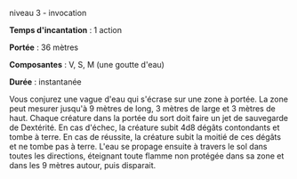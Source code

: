 niveau 3 - invocation

**Temps d'incantation** : 1 action

**Portée** : 36 mètres

**Composantes** : V, S, M (une goutte d'eau)

**Durée** : instantanée

Vous conjurez une vague d'eau qui s'écrase sur une zone à portée. La zone peut mesurer jusqu'à 9 mètres de long, 3 mètres de large et 3 mètres de haut. Chaque créature dans la portée du sort doit faire un jet de sauvegarde de Dextérité. En cas d'échec, la créature subit 4d8 dégâts contondants et tombe à terre. En cas de réussite, la créature subit la moitié de ces dégâts et ne tombe pas à terre. L'eau se propage ensuite à travers le sol dans toutes les directions, éteignant toute flamme non protégée dans sa zone et dans les 9 mètres autour, puis disparait.
